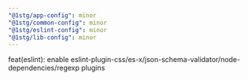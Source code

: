 ```yaml
---
"@1stg/app-config": minor
"@1stg/common-config": minor
"@1stg/eslint-config": minor
"@1stg/lib-config": minor
---
```


feat(eslint): enable eslint-plugin-css/es-x/json-schema-validator/node-dependencies/regexp plugins
